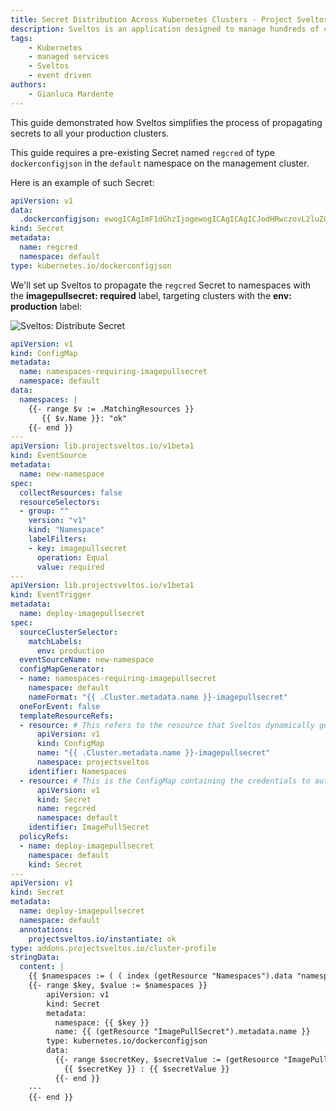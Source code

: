 ```yaml
---
title: Secret Distribution Across Kubernetes Clusters - Project Sveltos
description: Sveltos is an application designed to manage hundreds of clusters by providing declarative APIs to deploy Kubernetes add-ons across multiple clusters.
tags:
    - Kubernetes
    - managed services
    - Sveltos
    - event driven
authors:
    - Gianluca Mardente
---
```


This guide demonstrated how Sveltos simplifies the process of propagating secrets to all your production clusters.

This guide requires a pre-existing Secret named `regcred` of type `dockerconfigjson` in the `default` namespace on the management cluster.

Here is an example of such Secret:

```yaml
apiVersion: v1
data:
  .dockerconfigjson: ewogICAgImF1dGhzIjogewogICAgICAgICJodHRwczovL2luZGV4LmRvY2tlci5pby92MS8iOiB7CiAgICAgICAgICAgICJhdXRoIjogIkxXWWdjR0Z6YzNkdmNtUUsiCiAgICAgICAgfQogICAgfQp9Cg==
kind: Secret
metadata:
  name: regcred
  namespace: default
type: kubernetes.io/dockerconfigjson
```

We'll set up Sveltos to propagate the `regcred` Secret to namespaces with the __imagepullsecret: required__ label, targeting clusters with the __env: production__ label:

![Sveltos: Distribute Secret](../assets/distribute_secret.gif)

```yaml
apiVersion: v1
kind: ConfigMap
metadata:
  name: namespaces-requiring-imagepullsecret
  namespace: default
data:
  namespaces: |
    {{- range $v := .MatchingResources }}
       {{ $v.Name }}: "ok"
    {{- end }}
---
apiVersion: lib.projectsveltos.io/v1beta1
kind: EventSource
metadata:
  name: new-namespace
spec:
  collectResources: false
  resourceSelectors:
  - group: ""
    version: "v1"
    kind: "Namespace"
    labelFilters:
    - key: imagepullsecret
      operation: Equal
      value: required
---
apiVersion: lib.projectsveltos.io/v1beta1
kind: EventTrigger
metadata:
  name: deploy-imagepullsecret
spec:
  sourceClusterSelector:
    matchLabels:
      env: production
  eventSourceName: new-namespace
  configMapGenerator:
  - name: namespaces-requiring-imagepullsecret
    namespace: default
    nameFormat: "{{ .Cluster.metadata.name }}-imagepullsecret"
  oneForEvent: false
  templateResourceRefs:
  - resource: # This refers to the resource that Sveltos dynamically generates using ConfigMapGenerator.
      apiVersion: v1
      kind: ConfigMap
      name: "{{ .Cluster.metadata.name }}-imagepullsecret"
      namespace: projectsveltos
    identifier: Namespaces
  - resource: # This is the ConfigMap containing the credentials to authenticate with private registry
      apiVersion: v1
      kind: Secret
      name: regcred
      namespace: default
    identifier: ImagePullSecret
  policyRefs:
  - name: deploy-imagepullsecret
    namespace: default
    kind: Secret
---
apiVersion: v1
kind: Secret
metadata:
  name: deploy-imagepullsecret
  namespace: default
  annotations:
    projectsveltos.io/instantiate: ok
type: addons.projectsveltos.io/cluster-profile
stringData:
  content: |
    {{ $namespaces := ( ( index (getResource "Namespaces").data "namespaces" ) | fromYaml ) }}
    {{- range $key, $value := $namespaces }}
        apiVersion: v1
        kind: Secret
        metadata:
          namespace: {{ $key }}
          name: {{ (getResource "ImagePullSecret").metadata.name }}
        type: kubernetes.io/dockerconfigjson
        data:
          {{- range $secretKey, $secretValue := (getResource "ImagePullSecret").data }}
            {{ $secretKey }} : {{ $secretValue }}
          {{- end }}
    ---
    {{- end }}
```
